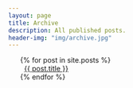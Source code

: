 ```yaml
---
layout: page
title: Archive
description: All published posts.
header-img: "img/archive.jpg"
---
```


<div>
  <ul style="list-style: none;">
    {% for post in site.posts %}
    <li>
      <i class="fa fa-book fa-fw" aria-hidden="true"></i>&nbsp;
      <a href="{{ site.url }}{{ post.url }}" title="{{ post.title }}">
      {{ post.title }}
      </a>
    </li>
    {% endfor %}
  </ul>
</div>
